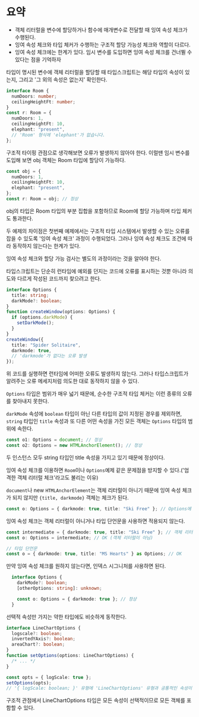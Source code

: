# 요약

- 객체 리터럴을 변수에 할당하거나 함수에 매개변수로 전달할 때 잉여 속성 체크가 수행된다.
- 잉여 속성 체크와 타입 체커가 수행하는 구조적 할당 가능성 체크와 역할이 다르다.
- 잉여 속성 체크에는 한계가 있다. 임시 변수를 도입하면 잉여 속성 체크를 건너뛸 수 있다는 점을 기억하자

타입이 명시된 변수에 객체 리터럴을 할당할 때 타입스크립트는 해당 타입의 속성이 있는지, 그리고 '그 외의 속성은 없는지' 확인한다.

```typescript
interface Room {
  numDoors: number;
  ceilingHeightFt: number;
}
const r: Room = {
  numDoors: 1,
  ceilingHeightFt: 10,
  elephant: "present",
  // 'Room' 형식에 'elephant'가 없습니다.
};
```

구조적 타이핑 관점으로 생각해보면 오류가 발생하지 않아야 한다.
이럴땐 임시 변수를 도입해 보면 obj 객체는 Room 타입에 할당이 가능하다.

```typescript
const obj = {
  numDoors: 1,
  ceilingHeightFt: 10,
  elephant: "present",
};
const r: Room = obj; // 정상
```

obj의 타입은 Room 타입의 부분 집합을 포함하므로 Room에 할당 가능하며 타입 체커도 통과한다.

두 예제의 차이점은 첫번째 예제에서는 구조적 타입 시스템에서 발생할 수 있는 오류를 잡을 수 있도록 '잉여 속성 체크' 과정이 수행되었다. 그러나 잉여 속성 체크도 조건에 따라 동작하지 않는다는 한계가 있다.

잉여 속성 체크와 할당 가능 검사는 별도의 과정이라는 것을 알아야 한다.

타입스크립트는 단순히 런타임에 예외를 던지는 코드에 오류를 표시하는 것뿐 아니라 의도와 다르게 작성된 코드까지 찾으려고 한다.

```typescript
interface Options {
  title: string;
  darkMode?: boolean;
}
function createWindow(options: Options) {
  if (options.darkMode) {
    setDarkMode();
  }
}
createWindow({
  title: "Spider Solitaire",
  darkmode: true,
  // 'darkmode'가 없다는 오류 발생
});
```

위 코드를 실행하면 런타임에 어떠한 오류도 발생하지 않는다. 그러나 타입스크립트가 알려주는 오류 메세지처럼 의도한 대로 동작하지 않을 수 있다.

`Options` 타입은 범위가 매우 넓기 때문에, 순수한 구조적 타입 체커는 이런 종류의 오류를 찾아내지 못한다.

`darkMode` 속성에 `boolean` 타입이 아닌 다른 타입의 값이 지정된 경우를 제외하면, `string` 타입인 `title` 속성과 또 다른 어떤 속성을 가진 모든 객체는 `Options` 타입의 범위에 속한다.

```typescript
const o1: Options = document; // 정상
const o2: Options = new HTMLAnchorElement(); // 정상
```

두 인스턴스 모두 string 타입인 title 속성을 가지고 있기 때문에 정상이다.

잉여 속성 체크를 이용하면 `Room`이나 `Options`예제 같은 문제점을 방지할 수 있다.('엄격한 객체 리터럴 체크'라고도 불리는 이유)

`document`나 new `HTMLAnchorElement`는 객체 리터럴이 아니기 때문에 잉여 속성 체크가 되지 않지만 `{title, darkmode}` 객체는 체크가 된다.

```typescript
const o: Options = { darkmode: true, title: "Ski Free" }; // Options에 'darkmode'가 없습니다.
```

잉여 속성 체크는 객체 리터럴이 아니거나 타입 단언문을 사용하면 적용되지 않는다.

```typescript
const intermediate = { darkmode: true, title: "Ski Free" }; // 객체 리터럴
const o: Options = intermediate; // OK (객체 리터럴이 아님)

// 타입 단언문
const o = { darkmode: true, title: "MS Hearts" } as Options; // OK
```

만약 잉여 속성 체크를 원하지 않는다면, 인덱스 시그니처를 사용하면 된다.

```typescript
  interface Options {
    darkMode?: boolean;
    [otherOptions: string]: unknown;

    const o: Options = { darkmode: true }; // 정상
  }
```

선택적 속성만 가지는 약한 타입에도 비슷하게 동작한다.

```typescript
interface LineChartOptions {
  logscale?: boolean;
  invertedYAxis?: boolean;
  areaChart?: boolean;
}
function setOptions(options: LineChartOptions) {
  /* ... */
}

const opts = { logScale: true };
setOptions(opts);
// '{ logScale: boolean; }' 유형에 'LineChartOptions' 유형과 공통적인 속성이 없습니다.
```

구조적 관점에서 LineChartOptions 타입은 모든 속성이 선택적이므로 모든 객체를 포함할 수 있다.
